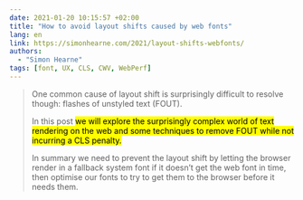 ```yaml
---
date: 2021-01-20 10:15:57 +02:00
title: "How to avoid layout shifts caused by web fonts"
lang: en
link: https://simonhearne.com/2021/layout-shifts-webfonts/
authors:
  - "Simon Hearne"
tags: [font, UX, CLS, CWV, WebPerf]
---
```


> One common cause of layout shift is surprisingly difficult to resolve though: flashes of unstyled text (FOUT).
>
> In this post <mark>we will explore the surprisingly complex world of text rendering on the web and some techniques to remove FOUT while not incurring a CLS penalty.</mark>
>
> In summary we need to prevent the layout shift by letting the browser render in a fallback system font if it doesn’t get the web font in time, then optimise our fonts to try to get them to the browser before it needs them.

